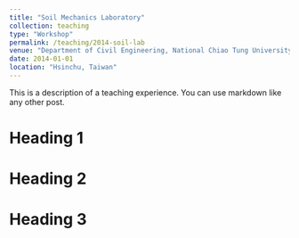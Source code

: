 ```yaml
---
title: "Soil Mechanics Laboratory"
collection: teaching
type: "Workshop"
permalink: /teaching/2014-soil-lab
venue: "Department of Civil Engineering, National Chiao Tung University"
date: 2014-01-01
location: "Hsinchu, Taiwan"
---
```


This is a description of a teaching experience. You can use markdown like any other post.

Heading 1
======

Heading 2
======

Heading 3
======
